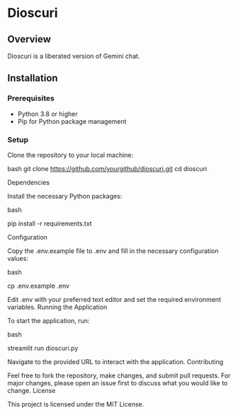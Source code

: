 # Dioscuri

## Overview
Dioscuri is a liberated version of Gemini chat.

## Installation

### Prerequisites
- Python 3.8 or higher
- Pip for Python package management

### Setup
Clone the repository to your local machine:

bash
git clone https://github.com/yourgithub/dioscuri.git
cd dioscuri

Dependencies

Install the necessary Python packages:

bash

pip install -r requirements.txt

Configuration

Copy the .env.example file to .env and fill in the necessary configuration values:

bash

cp .env.example .env

Edit .env with your preferred text editor and set the required environment variables.
Running the Application

To start the application, run:

bash

streamlit run dioscuri.py

Navigate to the provided URL to interact with the application.
Contributing

Feel free to fork the repository, make changes, and submit pull requests. For major changes, please open an issue first to discuss what you would like to change.
License

This project is licensed under the MIT License.
